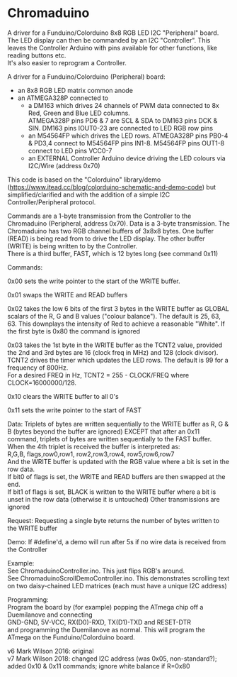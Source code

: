 # Chromaduino
A driver for a Funduino/Colorduino 8x8 RGB LED I2C "Peripheral" board.  The LED display can then be commanded by an I2C "Controller".
This leaves the Controller Arduino with pins available for other functions, like reading buttons etc.  
It's also easier to reprogram a Controller.

A driver for a Funduino/Colorduino (Peripheral) board: 
* an 8x8 RGB LED matrix common anode
* an ATMEGA328P connected to
  * a DM163 which drives 24 channels of PWM data connected to 8x Red, Green and Blue LED columns.  
      ATMEGA328P pins PD6 & 7 are SCL & SDA to DM163 pins DCK & SIN. DM163 pins IOUT0-23 are connected to LED RGB row pins
  * an M54564FP which drives the LED rows.
      ATMEGA328P pins PB0-4 & PD3,4 connect to M54564FP pins IN1-8. M54564FP pins OUT1-8 connect to LED pins VCC0-7
  * an EXTERNAL Controller Arduino device driving the LED colours via I2C/Wire (address 0x70)
  
This code is based on the "Colorduino" library/demo (https://www.itead.cc/blog/colorduino-schematic-and-demo-code) but simplified/clarified and with the addition of a simple I2C Controller/Peripheral protocol.

Commands are a 1-byte transmission from the Controller to the Chromaduino (Peripheral, address 0x70).  Data is a 3-byte transmission. 
The Chromaduino has two RGB channel buffers of 3x8x8 bytes.  One buffer (READ) is being read from to drive the LED display. 
The other buffer (WRITE) is being written to by the Controller.\
There is a third buffer, FAST, which is 12 bytes long (see command 0x11)


Commands:

0x00 sets the write pointer to the start of the WRITE buffer.

0x01 swaps the WRITE and READ buffers

0x02 takes the low 6 bits of the first 3 bytes in the WRITE buffer as GLOBAL scalars of the R, G and B values ("colour balance"). The default is 25, 63, 63.  This downplays the intensity of Red to achieve a reasonable "White".
If the first byte is 0x80 the command is ignored
      
0x03 takes the 1st byte in the WRITE buffer as the TCNT2 value, provided the 2nd and 3rd bytes are 16 (clock freq in MHz) and 128 (clock divisor). TCNT2 drives the timer which updates the LED rows. The default is 99 for a frequency of 800Hz.  
      For a desired FREQ in Hz, TCNT2 = 255 - CLOCK/FREQ where CLOCK=16000000/128. 
      
0x10 clears the WRITE buffer to all 0's

0x11 sets the write pointer to the start of FAST

Data:
  Triplets of bytes are written sequentially to the WRITE buffer as R, G & B (bytes beyond the buffer are ignored)
  EXCEPT that after an 0x11 command, triplets of bytes are written sequentially to the FAST buffer. 
  When the 4th triplet is received the buffer is interpreted as:\
     R,G,B,  flags,row0,row1,  row2,row3,row4,  row5,row6,row7\
     And the WRITE buffer is updated with the RGB value where a bit is set in the row data.  \
     If bit0 of flags is set, the WRITE and READ buffers are then swapped at the end.\
     If bit1 of flags is set, BLACK is written to the WRITE buffer where a bit is unset in the row data 
     (otherwise it is untouched)
  Other transmissions are ignored
  
Request:
  Requesting a single byte returns the number of bytes written to the WRITE buffer
  
Demo:
  If #define'd, a demo will run after 5s if no wire data is received from the Controller
  
  
Example:\
  See ChromaduinoController.ino.  This just flips RGB's around.\
  See ChromaduinoScrollDemoController.ino.  This demonstrates scrolling text on two daisy-chained LED matrices (each must have a unique I2C address)

Programming:\
Program the board by (for example) popping the ATmega chip off a Duemilanove and connecting\
GND-GND, 5V-VCC, RX(D0)-RXD, TX(D1)-TXD and RESET-DTR\
and programming the Duemilanove as normal.  This will program the ATmega on the Funduino/Colorduino board.

v6 Mark Wilson 2016: original\
v7 Mark Wilson 2018: changed I2C address (was 0x05, non-standard?); added 0x10 & 0x11 commands; ignore white balance if R=0x80

